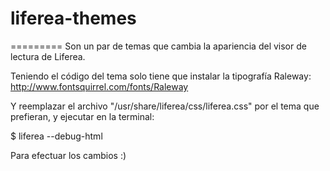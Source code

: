# liferea-themes

=========
Son un par de temas que cambia la apariencia del visor de lectura de Liferea.

Teniendo el código del tema solo tiene que instalar la tipografía Raleway:
http://www.fontsquirrel.com/fonts/Raleway

Y reemplazar el archivo "/usr/share/liferea/css/liferea.css" por el tema que prefieran, y ejecutar en la terminal:

$ liferea --debug-html 

Para efectuar los cambios :)

